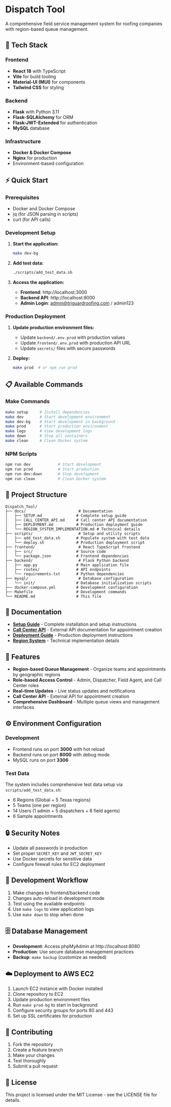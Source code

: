 # Dispatch Tool

A comprehensive field service management system for roofing companies with region-based queue management.

## 🚀 Tech Stack

### Frontend
- **React 18** with TypeScript
- **Vite** for build tooling
- **Material-UI (MUI)** for components
- **Tailwind CSS** for styling

### Backend
- **Flask** with Python 3.11
- **Flask-SQLAlchemy** for ORM
- **Flask-JWT-Extended** for authentication
- **MySQL** database

### Infrastructure
- **Docker & Docker Compose**
- **Nginx** for production
- Environment-based configuration

## ⚡ Quick Start

### Prerequisites
- Docker and Docker Compose
- jq (for JSON parsing in scripts)
- curl (for API calls)

### Development Setup

1. **Start the application:**
   ```bash
   make dev-bg
   ```

2. **Add test data:**
   ```bash
   ./scripts/add_test_data.sh
   ```

3. **Access the application:**
   - **Frontend**: http://localhost:3000
   - **Backend API**: http://localhost:8000
   - **Admin Login**: admin@triguardroofing.com / admin123

### Production Deployment

1. **Update production environment files:**
   - Update `backend/.env.prod` with production values
   - Update `frontend/.env.prod` with production API URL
   - Update `secrets/` files with secure passwords

2. **Deploy:**
   ```bash
   make prod  # or npm run prod
   ```

## 📋 Available Commands

### Make Commands
```bash
make setup     # Install dependencies
make dev       # Start development environment
make dev-bg    # Start development in background
make prod      # Start production environment
make logs      # View development logs
make down      # Stop all containers
make clean     # Clean Docker system
```

### NPM Scripts
```bash
npm run dev            # Start development
npm run prod           # Start production
npm run dev:down       # Stop development
npm run clean          # Clean Docker system
```

## 📁 Project Structure

```
Dispatch_Tool/
├── docs/                       # Documentation
│   ├── SETUP.md               # Complete setup guide
│   ├── CALL_CENTER_API.md     # Call center API documentation
│   ├── DEPLOYMENT.md          # Production deployment guide
│   └── REGION_SYSTEM_IMPLEMENTATION.md # Technical details
├── scripts/                    # Setup and utility scripts
│   ├── add_test_data.sh       # Populate system with test data
│   └── deploy.sh              # Production deployment script
├── frontend/                   # React TypeScript frontend
│   ├── src/                   # Source code
│   └── package.json           # Frontend dependencies
├── backend/                    # Flask Python backend
│   ├── app.py                 # Main application file
│   ├── routes/                # API endpoints
│   └── requirements.txt       # Python dependencies
├── mysql/                      # Database configuration
│   └── init/                  # Database initialization scripts
├── docker-compose.yml         # Development configuration
├── Makefile                   # Development commands
└── README.md                  # This file
```

## 📖 Documentation

- **[Setup Guide](docs/SETUP.md)** - Complete installation and setup instructions
- **[Call Center API](docs/CALL_CENTER_API.md)** - External API documentation for appointment creation
- **[Deployment Guide](docs/DEPLOYMENT.md)** - Production deployment instructions
- **[Region System](docs/REGION_SYSTEM_IMPLEMENTATION.md)** - Technical implementation details

## 🎯 Features

- **Region-based Queue Management** - Organize teams and appointments by geographic regions
- **Role-based Access Control** - Admin, Dispatcher, Field Agent, and Call Center roles
- **Real-time Updates** - Live status updates and notifications
- **Call Center API** - External API for appointment creation
- **Comprehensive Dashboard** - Multiple queue views and management interfaces

## ⚙️ Environment Configuration

### Development
- Frontend runs on port **3000** with hot reload
- Backend runs on port **8000** with debug mode
- MySQL runs on port **3306**

### Test Data
The system includes comprehensive test data setup via `scripts/add_test_data.sh`:
- 6 Regions (Global + 5 Texas regions)
- 5 Teams (one per region)
- 14 Users (1 admin + 5 dispatchers + 8 field agents)
- 6 Sample appointments

## 🔒 Security Notes

- Update all passwords in production
- Set proper `SECRET_KEY` and `JWT_SECRET_KEY`
- Use Docker secrets for sensitive data
- Configure firewall rules for EC2 deployment

## 🔄 Development Workflow

1. Make changes to frontend/backend code
2. Changes auto-reload in development mode
3. Test using the available endpoints
4. Use `make logs` to view application logs
5. Use `make down` to stop when done

## 🗄️ Database Management

- **Development**: Access phpMyAdmin at http://localhost:8080
- **Production**: Use secure database management practices
- **Backup**: `make backup` (customize as needed)

## ☁️ Deployment to AWS EC2

1. Launch EC2 instance with Docker installed
2. Clone repository to EC2
3. Update production environment files
4. Run `make prod-bg` to start in background
5. Configure security groups for ports 80 and 443
6. Set up SSL certificates for production

## 🤝 Contributing

1. Fork the repository
2. Create a feature branch
3. Make your changes
4. Test thoroughly
5. Submit a pull request

## 📄 License

This project is licensed under the MIT License - see the LICENSE file for details.